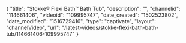 {
    "title": "Stokke&reg; Flexi Bath&trade; Bath Tub",
    "description": "",
    "channelid": "114661406",
    "videoid": "109995747",
    "date_created": "1502523802",
    "date_modified": "1516729416",
    "type": "captivate",
    "layout": "channelVideo",
    "url": "\/latest-videos\/stokke-flexi-bath-bath-tub\/114661406-109995747"
}